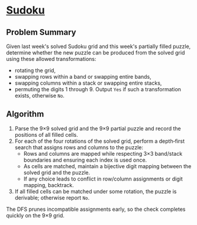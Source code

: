 # [Sudoku](https://www.spoj.com/problems/SUDOKU2/)

## Problem Summary
Given last week's solved Sudoku grid and this week's partially filled puzzle, determine whether the new puzzle can be produced from the solved grid using these allowed transformations:
- rotating the grid,
- swapping rows within a band or swapping entire bands,
- swapping columns within a stack or swapping entire stacks,
- permuting the digits 1 through 9.
Output `Yes` if such a transformation exists, otherwise `No`.

## Algorithm
1. Parse the 9×9 solved grid and the 9×9 partial puzzle and record the positions of all filled cells.
2. For each of the four rotations of the solved grid, perform a depth‑first search that assigns rows and columns to the puzzle:
   - Rows and columns are mapped while respecting 3×3 band/stack boundaries and ensuring each index is used once.
   - As cells are matched, maintain a bijective digit mapping between the solved grid and the puzzle.
   - If any choice leads to conflict in row/column assignments or digit mapping, backtrack.
3. If all filled cells can be matched under some rotation, the puzzle is derivable; otherwise report `No`.

The DFS prunes incompatible assignments early, so the check completes quickly on the 9×9 grid.
